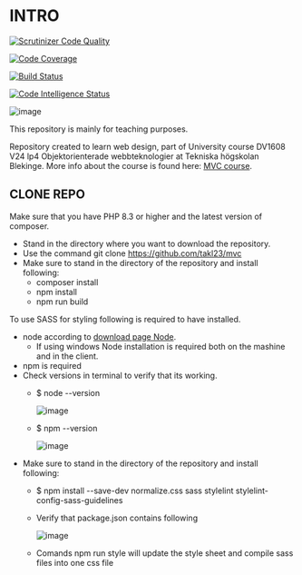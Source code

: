 # INTRO
[![Scrutinizer Code Quality](https://scrutinizer-ci.com/g/takl23/mvc/badges/quality-score.png?b=main)](https://scrutinizer-ci.com/g/takl23/mvc/?branch=main)

[![Code Coverage](https://scrutinizer-ci.com/g/takl23/mvc/badges/coverage.png?b=main)](https://scrutinizer-ci.com/g/takl23/mvc/?branch=main)

[![Build Status](https://scrutinizer-ci.com/g/takl23/mvc/badges/build.png?b=main)](https://scrutinizer-ci.com/g/takl23/mvc/build-status/main)

[![Code Intelligence Status](https://scrutinizer-ci.com/g/takl23/mvc/badges/code-intelligence.svg?b=main)](https://scrutinizer-ci.com/code-intelligence)

![image](https://github.com/takl23/mvc/assets/142892946/6ede50bf-fef4-4834-a968-b2408c024424)

This repository is mainly for teaching purposes.

Repository created to learn web design, part of University course DV1608 V24 lp4 Objektorienterade webbteknologier at Tekniska högskolan Blekinge. More info about the course is found here: [MVC course](https://dbwebb.se/kurser/mvc-v2).

## CLONE REPO
Make sure that you have PHP 8.3 or higher and the latest version of composer.

- Stand in the directory where you want to download the repository.
- Use the command git clone https://github.com/takl23/mvc
- Make sure to stand in the directory of the repository and install following:
  - composer install
  - npm install
  - npm run build

 To use SASS for styling following is required to have installed.
  - node according to [download page Node](https://nodejs.org/en/download/).
    - If using windows Node installation is required both on the mashine and in the client.
  - npm is required
  - Check versions in terminal to verify that its working.
    - $ node --version

      ![image](https://github.com/takl23/mvc/assets/142892946/63027a75-6ee7-4201-97c6-f807cef300db)
      
    - $ npm --version

      ![image](https://github.com/takl23/mvc/assets/142892946/08db93e5-2b1c-4ca6-9eab-2710f25932b7)
- Make sure to stand in the directory of the repository and install following:
  - $ npm install --save-dev normalize.css sass stylelint stylelint-config-sass-guidelines
  - Verify that package.json contains following
    
    ![image](https://github.com/takl23/mvc/assets/142892946/f0086fa5-32a1-4203-9b52-606f65690811)

  - Comands npm run style will update the style sheet and compile sass files into one css file
